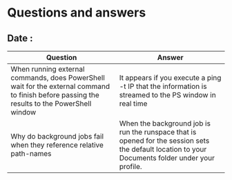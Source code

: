 # Questions and answers

## Date : 

Question  | Answer
---|---
When running external commands, does PowerShell wait for the external command to finish before passing the results to the PowerShell window | It appears if you execute a ping -t IP that the information is streamed to the PS window in real time
Why do background jobs fail when they reference relative path-names | When the background job is run the runspace that is opened for the session sets the default location to your Documents folder under your profile.

